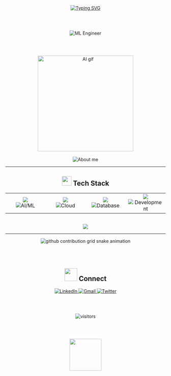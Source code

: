 <div align="center">

  <!-- Typing Animation -->
  <a href="https://git.io/typing-svg">
    <img src="https://readme-typing-svg.demolab.com?font=Fira+Code&weight=500&pause=1000&color=227F79&center=true&vCenter=true&width=435&lines=Rahul+Dev+Banjara;name+toh+suna+he+hoga+%3F" alt="Typing SVG" />
  </a>

  <br><br>

  <!-- Simple Title with Icon -->
  <img src="https://img.shields.io/badge/🤖_Machine_Learning_Engineer-227F79?style=for-the-badge&logoColor=white" alt="ML Engineer"/>

  <br><br>

  <!-- AI GIF -->
  <img src="https://raw.githubusercontent.com/walidbosso/walidbosso/main/images/ML.gif" alt="AI gif" width="300"/>

</div>

<br>

<div align="center">

<img src="https://readme-typing-svg.demolab.com?font=Fira+Code&size=18&pause=1000&color=36BCF7&center=true&width=600&lines=Building+scalable+AI+Solutions+on+cloud;Python+%7C+PyTorch+%7C+FastAPI;Always+learning%2C+always+building" alt="About me"/>

</div>

---

<div align="center">

## <img src="https://media.giphy.com/media/iY8CRBdQXODJSCERIr/giphy.gif" width="30"> Tech Stack

<table>
<tr>
<td align="center" width="25%">
<img src="https://skillicons.dev/icons?i=python,tensorflow,pytorch" /><br>
<img src="https://img.shields.io/badge/AI%2FML-FF6B6B?style=flat&logoColor=white" alt="AI/ML"/>
</td>
<td align="center" width="25%">
<img src="https://skillicons.dev/icons?i=aws,docker,nginx" /><br>
<img src="https://img.shields.io/badge/Cloud-4ECDC4?style=flat&logoColor=white" alt="Cloud"/>
</td>
<td align="center" width="25%">
<img src="https://skillicons.dev/icons?i=postgres,mongodb,redis" /><br>
<img src="https://img.shields.io/badge/Database-45B7D1?style=flat&logoColor=white" alt="Database"/>
</td>
<td align="center" width="25%">
<img src="https://skillicons.dev/icons?i=git,linux,fastapi" /><br>
<img src="https://img.shields.io/badge/Development-96CEB4?style=flat&logoColor=white" alt="Development"/>
</td>
</tr>
</table>

<br>

<img src="https://skillicons.dev/icons?i=fastapi,pytorch" />

</div>

---

<div align="center">

<!-- Snake Contribution Graph -->
<picture>
  <source media="(prefers-color-scheme: dark)" srcset="https://raw.githubusercontent.com/LuluW8071/LuluW8071/output/github-contribution-grid-snake-dark.svg">
  <img alt="github contribution grid snake animation" src="https://raw.githubusercontent.com/LuluW8071/luluw8071/output/github-contribution-grid-snake.svg">
</picture>

<br><br>

## <img src="https://media.giphy.com/media/LnQjpWaON8nhr21vNW/giphy.gif" width="40"> Connect

<a href="https://linkedin.com/in/devrahulbanjara">
  <img src="https://img.shields.io/badge/LinkedIn-0077B5?style=for-the-badge&logo=linkedin&logoColor=white" alt="LinkedIn"/>
</a>
<a href="mailto:rdbanjara07@example.com">
  <img src="https://img.shields.io/badge/Gmail-D14836?style=for-the-badge&logo=gmail&logoColor=white" alt="Gmail"/>
</a>
<a href="https://twitter.com/devrahulbanjara">
  <img src="https://img.shields.io/badge/Twitter-1DA1F2?style=for-the-badge&logo=twitter&logoColor=white" alt="Twitter"/>
</a>

<br><br>

<img src="https://komarev.com/ghpvc/?username=devrahulbanjara&label=visitors&color=227F79&style=flat" alt="visitors" />

<br><br>

<img src="https://media.giphy.com/media/M9gbBd9nbDrOTu1Mqx/giphy.gif" width="100"/>

</div>
